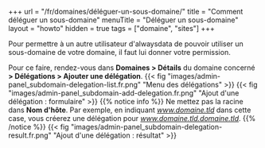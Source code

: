 +++
url = "/fr/domaines/déléguer-un-sous-domaine/"
title = "Comment déléguer un sous-domaine"
menuTitle = "Déléguer un sous-domaine"
layout = "howto"
hidden = true
tags = ["domaine", "sites"]
+++

Pour permettre à un autre utilisateur d'alwaysdata de pouvoir utiliser un sous-domaine de votre domaine, il faut lui donner votre permission.

Pour ce faire, rendez-vous dans **Domaines > Détails** du domaine concerné **> Délégations > Ajouter une délégation**.
{{< fig "images/admin-panel_subdomain-delegation-list.fr.png" "Menu des délégations" >}}
{{< fig "images/admin-panel_subdomain-add-delegation.fr.png" "Ajout d'une délégation : formulaire" >}}
{{% notice info %}}
Ne mettez pas la racine dans **Nom d'hôte**. Par exemple, en indiquant _www.domaine.tld_ dans cette case, vous créerez une délégation pour _www.domaine.tld.domaine.tld_.
{{% /notice %}}
{{< fig "images/admin-panel_subdomain-delegation-result.fr.png" "Ajout d'une délégation : résultat" >}}

